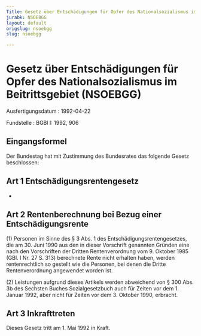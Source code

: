 ```yaml
---
Title: Gesetz über Entschädigungen für Opfer des Nationalsozialismus im Beitrittsgebiet
jurabk: NSOEBGG
layout: default
origslug: nsoebgg
slug: nsoebgg

---
```


# Gesetz über Entschädigungen für Opfer des Nationalsozialismus im Beitrittsgebiet (NSOEBGG)

Ausfertigungsdatum
:   1992-04-22

Fundstelle
:   BGBl I: 1992, 906



## Eingangsformel

Der Bundestag hat mit Zustimmung des Bundesrates das folgende Gesetz beschlossen:


## Art 1 Entschädigungsrentengesetz

-


## Art 2 Rentenberechnung bei Bezug einer Entschädigungsrente

(1) Personen im Sinne des § 3 Abs. 1 des Entschädigungsrentengesetzes, die am 30. Juni 1990 aus den in dieser Vorschrift genannten Gründen eine nach den Vorschriften der Dritten Rentenverordnung vom 9. Oktober 1985 (GBl. I Nr. 27 S. 313) berechnete Rente nicht erhalten haben, werden rentenrechtlich so gestellt wie die Personen, bei denen die Dritte Rentenverordnung angewendet worden ist.

(2) Leistungen aufgrund dieses Artikels werden abweichend von § 300 Abs. 3b des Sechsten Buches Sozialgesetzbuch auch für Zeiten vor dem 1. Januar 1992, aber nicht für Zeiten vor dem 3. Oktober 1990, erbracht.


## Art 3 Inkrafttreten

Dieses Gesetz tritt am 1. Mai 1992 in Kraft.

